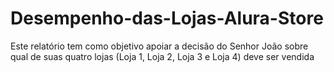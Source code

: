 # Desempenho-das-Lojas-Alura-Store
Este relatório tem como objetivo apoiar a decisão do Senhor João sobre qual de suas quatro lojas (Loja 1, Loja 2, Loja 3 e Loja 4) deve ser vendida
